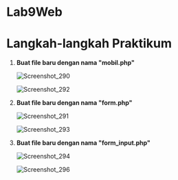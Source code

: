 # Lab9Web
<h1> Langkah-langkah Praktikum </h1>

<p>
<ol>
  <li><b>Buat file baru dengan nama "mobil.php"</b></br>
  
  ![Screenshot_290](https://user-images.githubusercontent.com/24362384/121697227-0be19c80-caf7-11eb-99d9-200a4a7d6bda.png)

  ![Screenshot_292](https://user-images.githubusercontent.com/24362384/121699946-9d520e00-caf9-11eb-8a1d-ccd95c330458.png)


  <li><b>Buat file baru dengan nama "form.php"</b></br>

  ![Screenshot_291](https://user-images.githubusercontent.com/24362384/121699967-a2af5880-caf9-11eb-90c4-3c08d50eee06.png)

  ![Screenshot_293](https://user-images.githubusercontent.com/24362384/121700042-b490fb80-caf9-11eb-8118-b28ed9aa3af2.png)

  <li><b>Buat file baru dengan nama "form_input.php"</b></br>
  
  ![Screenshot_294](https://user-images.githubusercontent.com/24362384/121700647-50226c00-cafa-11eb-8f19-4621f8c46718.png)

  ![Screenshot_296](https://user-images.githubusercontent.com/24362384/121701376-08e8ab00-cafb-11eb-8b94-8a14deb94176.png)
